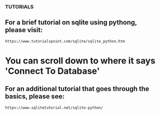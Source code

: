 ### TUTORIALS 

## For a brief tutorial on sqlite using pythong, please visit: 
```sh 
https://www.tutorialspoint.com/sqlite/sqlite_python.htm 
```
# You can scroll down to where it says 'Connect To Database' 

## For an additional tutorial that goes through the basics, please see: 
```sh
https://www.sqlitetutorial.net/sqlite-python/ 
```